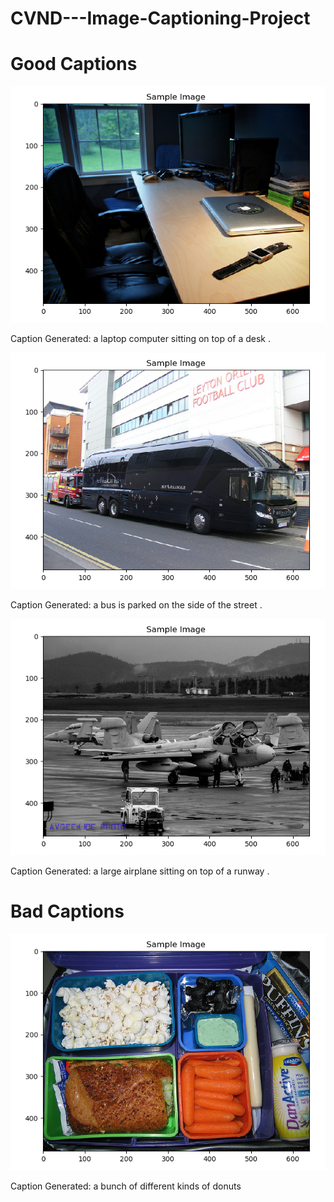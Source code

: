 # CVND---Image-Captioning-Project

# Good Captions
![](images/Image.png)

Caption Generated: <start> a laptop computer sitting on top of a desk . <end>
 
![](images/Image1.png)

Caption Generated: <start> a bus is parked on the side of the street . <end>

![](images/Image2.png)

Caption Generated: <start> a large airplane sitting on top of a runway . <end>
 

# Bad Captions
 
![](images/image3.png)

Caption Generated: <start> a bunch of different kinds of donuts <end>
